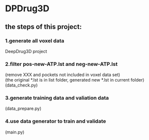 # DPDrug3D

## the steps of this project:  
### 1.generate all voxel data  
  DeepDrug3D project
### 2.filter pos-new-ATP.lst and neg-new-ATP.lst  
  (remove XXX and pockets not included in voxel data set)   
  (the original *.lst is in list folder, generated new *.lst in current folder)    
  (data_check.py)  
### 3.generate training data and valiation data  
  (data_prepare.py)  
### 4.use data generator to train and validate   
  (main.py)
